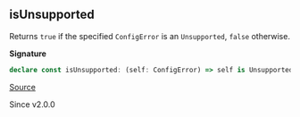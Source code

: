 ## isUnsupported

Returns `true` if the specified `ConfigError` is an `Unsupported`, `false`
otherwise.

**Signature**

```ts
declare const isUnsupported: (self: ConfigError) => self is Unsupported
```

[Source](https://github.com/Effect-TS/effect/tree/main/packages/effect/src/ConfigError.ts#L250)

Since v2.0.0
